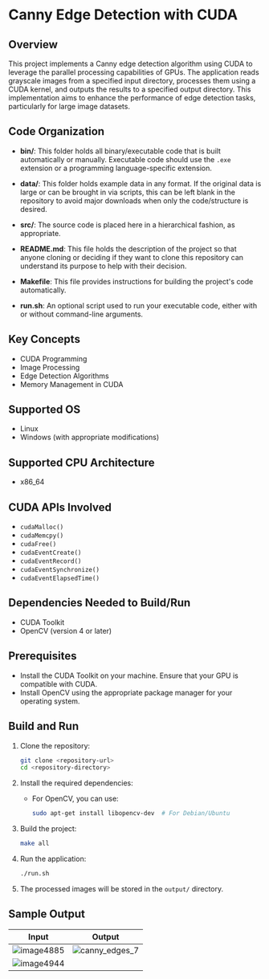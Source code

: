 # Canny Edge Detection with CUDA

## Overview
This project implements a Canny edge detection algorithm using CUDA to leverage the parallel processing capabilities of GPUs. The application reads grayscale images from a specified input directory, processes them using a CUDA kernel, and outputs the results to a specified output directory. This implementation aims to enhance the performance of edge detection tasks, particularly for large image datasets.

## Code Organization
- **bin/**: This folder holds all binary/executable code that is built automatically or manually. Executable code should use the `.exe` extension or a programming language-specific extension.
  
- **data/**: This folder holds example data in any format. If the original data is large or can be brought in via scripts, this can be left blank in the repository to avoid major downloads when only the code/structure is desired.

- **src/**: The source code is placed here in a hierarchical fashion, as appropriate.

- **README.md**: This file holds the description of the project so that anyone cloning or deciding if they want to clone this repository can understand its purpose to help with their decision.

- **Makefile**: This file provides instructions for building the project's code automatically.

- **run.sh**: An optional script used to run your executable code, either with or without command-line arguments.

## Key Concepts
- CUDA Programming
- Image Processing
- Edge Detection Algorithms
- Memory Management in CUDA

## Supported OS
- Linux
- Windows (with appropriate modifications)

## Supported CPU Architecture
- x86_64

## CUDA APIs Involved
- `cudaMalloc()`
- `cudaMemcpy()`
- `cudaFree()`
- `cudaEventCreate()`
- `cudaEventRecord()`
- `cudaEventSynchronize()`
- `cudaEventElapsedTime()`

## Dependencies Needed to Build/Run
- CUDA Toolkit
- OpenCV (version 4 or later)

## Prerequisites
- Install the CUDA Toolkit on your machine. Ensure that your GPU is compatible with CUDA.
- Install OpenCV using the appropriate package manager for your operating system. 

## Build and Run
1. Clone the repository:
   ```bash
   git clone <repository-url>
   cd <repository-directory>
   ```

2. Install the required dependencies:
   - For OpenCV, you can use:
     ```bash
     sudo apt-get install libopencv-dev  # For Debian/Ubuntu
     ```

3. Build the project:
   ```bash
   make all
   ```

4. Run the application:
   ```bash
   ./run.sh
   ```

5. The processed images will be stored in the `output/` directory.

## Sample Output

|Input|Output|
|:-:|:-:|
|![image4885](https://github.com/user-attachments/assets/5f01939e-a07a-4b5d-ba97-5dad20abc952) |![canny_edges_7](https://github.com/user-attachments/assets/98a54f9d-528b-41bd-ad14-73a717963e16) |
|![image4944](https://github.com/user-attachments/assets/12a7beb7-b870-49f1-b3b6-cf78e7df16a5) ||![canny_edges_45](https://github.com/user-attachments/assets/79d0a0e8-f540-4cf0-a62a-c886f3266887) |
